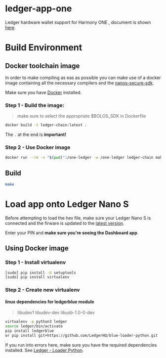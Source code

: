# ledger-app-one
Ledger hardware wallet support for Harmony ONE , document is shown [here](https://docs.google.com/document/d/1_xJ8Lkok_6UMcE3ah1eigfZOBD4cMVQ3eMQZprBiPtE/edit). 




# Build Environment

## Docker toolchain image
In order to make compiling as eas as possible you can make use of a docker image containing all the necessary compilers and the [nanos-secure-sdk](https://github.com/LedgerHQ/nanos-secure-sdk).

Make sure you have [Docker](https://www.docker.com/community-edition) installed.

### Step 1 - Build the image:
> make sure to select the appropriate $BOLOS_SDK in Dockerfile
```bash
docker build -t ledger-chain:latest .
```
The `.` at the end is **important!**

 
### Step 2 - Use Docker image
```bash
docker run --rm -v "$(pwd)":/one-ledger -w /one-ledger ledger-chain make
```

## Build
```bash
make
```


# Load app onto Ledger Nano S

Before attempting to load the hex file, make sure your Ledger Nano S 
is connected and the firware is updated to the [latest version](https://support.ledgerwallet.com/hc/en-us/articles/360002731113-Update-the-firmware).

Enter your PIN and **make sure you're seeing the Dashboard app**.

## Using Docker image
### Step 1 - Install virtualenv
```bash
[sudo] pip install -U setuptools
[sudo] pip install virtualenv
```

### Step 2 - Create new virtualenv
#### linux dependencies for ledgerblue module
> libudev1 libudev-dev libusb-1.0-0-dev

```bash
virtualenv -p python3 ledger
source ledger/bin/activate
pip install ledgerblue
or pip install git+https://github.com/LedgerHQ/blue-loader-python.git 
```

If you run into errors here, make sure you have the required dependencies installed. See [Ledger - Loader Python](https://github.com/LedgerHQ/blue-loader-python).
